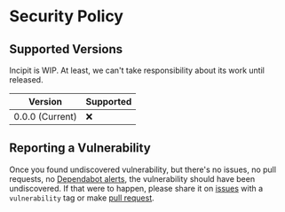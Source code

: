 # Security Policy

## Supported Versions

Incipit is WIP.
At least, we can't take responsibility about its work until released.

| Version | Supported          |
| --- | --- |
| 0.0.0 (Current) | :x: |

<!--
| 1.0.x | :white_check_mark: |
-->


## Reporting a Vulnerability

Once you found undiscovered vulnerability, but there's no issues, no pull requests, no [Dependabot alerts](https://github.com/usagiga/Incipit/network/alerts), the vulnerability should have been undiscovered.
If that were to happen, please share it on [issues](https://github.com/usagiga/Incipit/issues) with a `vulnerability` tag or make [pull request](https://github.com/usagiga/Incipit/pulls).
